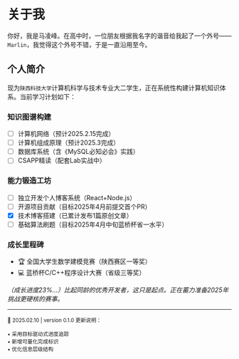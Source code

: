 # 关于我

你好，我是马凌峰。在高中时，一位朋友根据我名字的谐音给我起了一个外号——`Marlin`，我觉得这个外号不错，于是一直沿用至今。

## 个人简介

现为`陕西科技大学`计算机科学与技术专业大二学生，正在系统性构建计算机知识体系。当前学习计划如下：

### 知识图谱构建
- [ ] 计算机网络（预计2025.2.15完成）
- [ ] 计算机组成原理（预计2025.3完成）
- [ ] 数据库系统（含《MySQL必知必会》实践）
- [ ] CSAPP精读（配套Lab实战中）

### 能力锻造工坊
- [ ] 独立开发个人博客系统（React+Node.js）
- [ ] 开源项目贡献（目标2025年4月前提交首个PR）
- [x] 技术博客搭建（已累计发布1篇原创文章）
- [ ] 基础算法刷题（目标2025年4月中旬蓝桥杯省一水平）

### 成长里程碑
- 🏆 全国大学生数学建模竞赛（陕西赛区一等奖）
- 💻 蓝桥杯C/C++程序设计大赛（省级三等奖）

*（成长进度23%...）比起同龄的优秀开发者，这只是起点。正在蓄力准备2025年挑战更硬核的赛事。*

---

<sub>📅 2025.02.10 | version 0.1.0 更新说明：</sub>  

<sup>• 采用目标驱动式进度追踪</sup>  
<sup>• 新增可量化完成标识</sup>  
<sup>• 优化信息层级结构</sup>